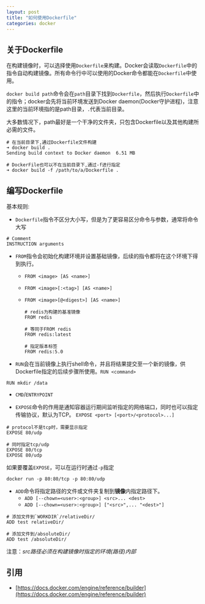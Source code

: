 ```yaml
---
layout: post
title: "如何使用Dockerfile"
categories: docker
---
```


## 关于Dockerfile
在构建镜像时，可以选择使用`Dockerfile`来构建。Docker会读取`Dockerfile`中的指令自动构建镜像。所有命令行中可以使用的Docker命令都能在`Dockerfile`中使用。

`docker build path`命令会在`path`目录下找到`Dockerfile`，然后执行`Dockerfile`中的指令；docker会先将当前环境发送到Docker daemon(Docker守护进程)，注意这里的当前环境指的是path目录，`.`代表当前目录。

大多数情况下，path最好是一个干净的文件夹，只包含Dockerfile以及其他构建所必需的文件。


```shell
# 在当前目录下,通过Dockerfile文件构建
➜ docker build .
Sending build context to Docker daemon  6.51 MB

# DockerFile也可以不在当前目录下,通过-f进行指定
➜ docker build -f /path/to/a/Dockerfile .
```

## 编写Dockerfile

基本规则:

* `Dockerfile`指令不区分大小写，但是为了更容易区分命令与参数，通常将命令大写
```shell
# Comment
INSTRUCTION arguments
```

* `FROM`指令会初始化构建环境并设置基础镜像，后续的指令都将在这个环境下得到执行。
	+ `FROM <image> [AS <name>]`
	+ `FROM <image>[:<tag>] [AS <name>]`
	+ `FROM <image>[@<digest>] [AS <name>]`

		```shell
		# redis为构建的基准镜像
		FROM redis

		# 等同于FROM redis
		FROM redis:latest

		# 指定版本标签
		FROM redis:5.0
		```

* `RUN`会在当前镜像上执行shell命令，并且将结果提交至一个新的镜像，供Dockerfile指定的后续步骤所使用。`RUN <command>`
```shell
RUN mkdir /data
```

* `CMD`/`ENTRYPOINT`


* `EXPOSE`命令的作用是通知容器运行期间监听指定的网络端口，同时也可以指定传输协议，默认为TCP。
`EXPOSE <port> [<port>/<protocol>...]`

```shell
# protocol不是tcp时，需要显示指定
EXPOSE 80/udp

# 同时指定tcp/udp
EXPOSE 80/tcp
EXPOSE 80/udp
```
如果要覆盖`EXPOSE`，可以在运行时通过`-p`指定
```shell
docker run -p 80:80/tcp -p 80:80/udp
```

* `ADD`命令将指定路径的文件或文件夹复制到**镜像**内指定路径下。
	+ `ADD [--chown=<user>:<group>] <src>... <dest>`
	+ `ADD [--chown=<user>:<group>] ["<src>",... "<dest>"]`

```shell
# 添加文件到`WORKDIR`/relativeDir/
ADD test relativeDir/

# 添加文件到/absoluteDir/
ADD test /absoluteDir/
```
注意：*src路径必须在构建镜像时指定的环境(路径)内部*


## 引用

* [https://docs.docker.com/engine/reference/builder](https://docs.docker.com/engine/reference/builder)

